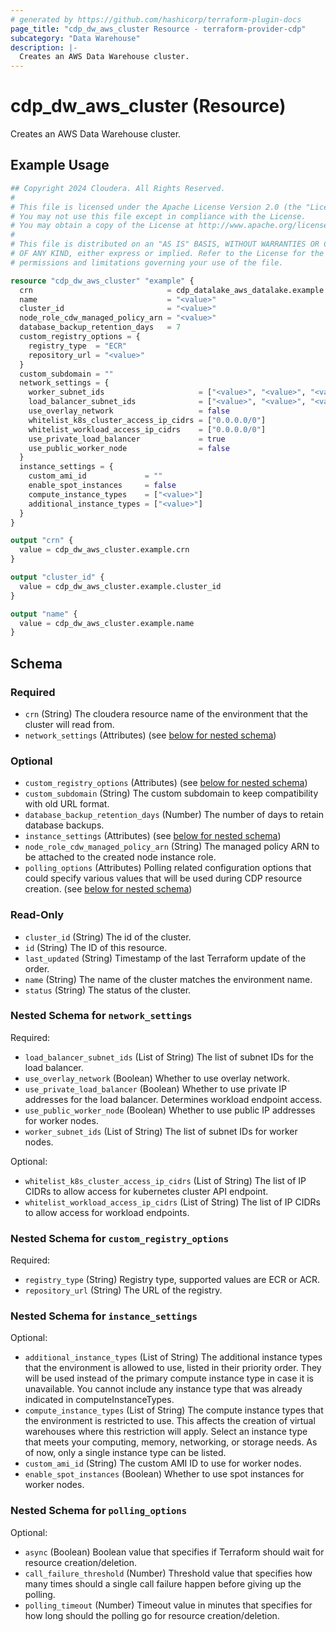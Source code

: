 ```yaml
---
# generated by https://github.com/hashicorp/terraform-plugin-docs
page_title: "cdp_dw_aws_cluster Resource - terraform-provider-cdp"
subcategory: "Data Warehouse"
description: |-
  Creates an AWS Data Warehouse cluster.
---
```


# cdp_dw_aws_cluster (Resource)

Creates an AWS Data Warehouse cluster.

## Example Usage

```terraform
## Copyright 2024 Cloudera. All Rights Reserved.
#
# This file is licensed under the Apache License Version 2.0 (the "License").
# You may not use this file except in compliance with the License.
# You may obtain a copy of the License at http://www.apache.org/licenses/LICENSE-2.0.
#
# This file is distributed on an "AS IS" BASIS, WITHOUT WARRANTIES OR CONDITIONS
# OF ANY KIND, either express or implied. Refer to the License for the specific
# permissions and limitations governing your use of the file.

resource "cdp_dw_aws_cluster" "example" {
  crn                              = cdp_datalake_aws_datalake.example.crn
  name                             = "<value>"
  cluster_id                       = "<value>"
  node_role_cdw_managed_policy_arn = "<value>"
  database_backup_retention_days   = 7
  custom_registry_options = {
    registry_type  = "ECR"
    repository_url = "<value>"
  }
  custom_subdomain = ""
  network_settings = {
    worker_subnet_ids                     = ["<value>", "<value>", "<value>"]
    load_balancer_subnet_ids              = ["<value>", "<value>", "<value>"]
    use_overlay_network                   = false
    whitelist_k8s_cluster_access_ip_cidrs = ["0.0.0.0/0"]
    whitelist_workload_access_ip_cidrs    = ["0.0.0.0/0"]
    use_private_load_balancer             = true
    use_public_worker_node                = false
  }
  instance_settings = {
    custom_ami_id             = ""
    enable_spot_instances     = false
    compute_instance_types    = ["<value>"]
    additional_instance_types = ["<value>"]
  }
}

output "crn" {
  value = cdp_dw_aws_cluster.example.crn
}

output "cluster_id" {
  value = cdp_dw_aws_cluster.example.cluster_id
}

output "name" {
  value = cdp_dw_aws_cluster.example.name
}
```

<!-- schema generated by tfplugindocs -->
## Schema

### Required

- `crn` (String) The cloudera resource name of the environment that the cluster will read from.
- `network_settings` (Attributes) (see [below for nested schema](#nestedatt--network_settings))

### Optional

- `custom_registry_options` (Attributes) (see [below for nested schema](#nestedatt--custom_registry_options))
- `custom_subdomain` (String) The custom subdomain to keep compatibility with old URL format.
- `database_backup_retention_days` (Number) The number of days to retain database backups.
- `instance_settings` (Attributes) (see [below for nested schema](#nestedatt--instance_settings))
- `node_role_cdw_managed_policy_arn` (String) The managed policy ARN to be attached to the created node instance role.
- `polling_options` (Attributes) Polling related configuration options that could specify various values that will be used during CDP resource creation. (see [below for nested schema](#nestedatt--polling_options))

### Read-Only

- `cluster_id` (String) The id of the cluster.
- `id` (String) The ID of this resource.
- `last_updated` (String) Timestamp of the last Terraform update of the order.
- `name` (String) The name of the cluster matches the environment name.
- `status` (String) The status of the cluster.

<a id="nestedatt--network_settings"></a>
### Nested Schema for `network_settings`

Required:

- `load_balancer_subnet_ids` (List of String) The list of subnet IDs for the load balancer.
- `use_overlay_network` (Boolean) Whether to use overlay network.
- `use_private_load_balancer` (Boolean) Whether to use private IP addresses for the load balancer. Determines workload endpoint access.
- `use_public_worker_node` (Boolean) Whether to use public IP addresses for worker nodes.
- `worker_subnet_ids` (List of String) The list of subnet IDs for worker nodes.

Optional:

- `whitelist_k8s_cluster_access_ip_cidrs` (List of String) The list of IP CIDRs to allow access for kubernetes cluster API endpoint.
- `whitelist_workload_access_ip_cidrs` (List of String) The list of IP CIDRs to allow access for workload endpoints.


<a id="nestedatt--custom_registry_options"></a>
### Nested Schema for `custom_registry_options`

Required:

- `registry_type` (String) Registry type, supported values are ECR or ACR.
- `repository_url` (String) The URL of the registry.


<a id="nestedatt--instance_settings"></a>
### Nested Schema for `instance_settings`

Optional:

- `additional_instance_types` (List of String) The additional instance types that the environment is allowed to use, listed in their priority order. They will be used instead of the primary compute instance type in case it is unavailable. You cannot include any instance type that was already indicated in computeInstanceTypes.
- `compute_instance_types` (List of String) The compute instance types that the environment is restricted to use. This affects the creation of virtual warehouses where this restriction will apply. Select an instance type that meets your computing, memory, networking, or storage needs. As of now, only a single instance type can be listed.
- `custom_ami_id` (String) The custom AMI ID to use for worker nodes.
- `enable_spot_instances` (Boolean) Whether to use spot instances for worker nodes.


<a id="nestedatt--polling_options"></a>
### Nested Schema for `polling_options`

Optional:

- `async` (Boolean) Boolean value that specifies if Terraform should wait for resource creation/deletion.
- `call_failure_threshold` (Number) Threshold value that specifies how many times should a single call failure happen before giving up the polling.
- `polling_timeout` (Number) Timeout value in minutes that specifies for how long should the polling go for resource creation/deletion.


